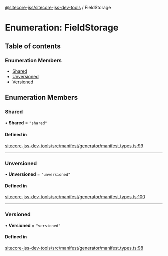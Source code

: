 [@sitecore-jss/sitecore-jss-dev-tools](../README.md) / FieldStorage

# Enumeration: FieldStorage

## Table of contents

### Enumeration Members

- [Shared](FieldStorage.md#shared)
- [Unversioned](FieldStorage.md#unversioned)
- [Versioned](FieldStorage.md#versioned)

## Enumeration Members

### Shared

• **Shared** = ``"shared"``

#### Defined in

[sitecore-jss-dev-tools/src/manifest/generator/manifest.types.ts:99](https://github.com/Sitecore/jss/blob/8987ca112/packages/sitecore-jss-dev-tools/src/manifest/generator/manifest.types.ts#L99)

___

### Unversioned

• **Unversioned** = ``"unversioned"``

#### Defined in

[sitecore-jss-dev-tools/src/manifest/generator/manifest.types.ts:100](https://github.com/Sitecore/jss/blob/8987ca112/packages/sitecore-jss-dev-tools/src/manifest/generator/manifest.types.ts#L100)

___

### Versioned

• **Versioned** = ``"versioned"``

#### Defined in

[sitecore-jss-dev-tools/src/manifest/generator/manifest.types.ts:98](https://github.com/Sitecore/jss/blob/8987ca112/packages/sitecore-jss-dev-tools/src/manifest/generator/manifest.types.ts#L98)
